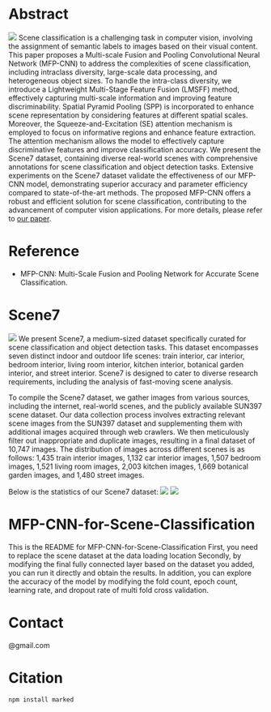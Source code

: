 # Abstract
![](https://github.com/Wanelle/MFP-CNN-for-Scene-Classification/blob/main/asserts/images/challenge.png?raw=true)
Scene classification is a challenging task in computer vision, involving the assignment of semantic labels to images based on their visual content. This paper proposes a Multi-scale Fusion and Pooling Convolutional Neural Network (MFP-CNN) to address the complexities of scene classification, including intraclass diversity, large-scale data processing, and heterogeneous object sizes. To handle the intra-class diversity, we introduce a Lightweight Multi-Stage Feature Fusion (LMSFF) method, effectively capturing multi-scale information and improving feature discriminability. Spatial Pyramid Pooling (SPP) is incorporated to enhance scene representation by considering features at different spatial scales. Moreover, the Squeeze-and-Excitation (SE) attention mechanism is employed to focus on informative regions and enhance feature extraction. The attention mechanism allows the model to effectively capture discriminative features and improve classification accuracy. We present the Scene7 dataset, containing diverse real-world scenes with comprehensive annotations for scene classification and object detection tasks. Extensive experiments on the Scene7 dataset validate the effectiveness of our MFP-CNN model, demonstrating superior accuracy and parameter efficiency compared to state-of-the-art methods. The proposed MFP-CNN offers a robust and efficient solution for scene classification, contributing to the advancement of computer vision applications. For more details, please refer to [our paper](https://github.com/).

# Reference
- MFP-CNN: Multi-Scale Fusion and Pooling Network for Accurate Scene Classification.

# Scene7
![](https://github.com/Wanelle/MFP-CNN-for-Scene-Classification/blob/main/asserts/images/scene7.png?raw=true)
We present Scene7, a medium-sized dataset specifically curated for scene classification and object detection tasks. This dataset encompasses seven distinct indoor and outdoor life scenes: train interior, car interior, bedroom interior, living room interior, kitchen interior, botanical garden interior, and street interior. Scene7 is designed to cater to diverse research requirements, including the analysis of fast-moving scene analysis.

To compile the Scene7 dataset, we gather images from  various sources, including the internet, real-world scenes, and  the publicly available SUN397 scene dataset. Our data collection process involves extracting relevant scene images from  the SUN397 dataset and supplementing them with additional images acquired through web crawlers. We then meticulously filter out inappropriate and duplicate images, resulting in a final dataset of 10,747 images. The distribution of images across different scenes is as follows: 1,435 train interior images, 1,132 car interior images, 1,507 bedroom images, 1,521 living room images, 2,003 kitchen images, 1,669 botanical garden images, and 1,480 street images.

 Below is the statistics of our Scene7 dataset:
![](https://github.com/Wanelle/MFP-CNN-for-Scene-Classification/blob/main/asserts/images/image%20number.png?raw=true)
![](https://github.com/Wanelle/MFP-CNN-for-Scene-Classification/blob/main/asserts/images/instances%20of%20image.png?raw=true)

# MFP-CNN-for-Scene-Classification
This is the README for MFP-CNN-for-Scene-Classification
First, you need to replace the scene dataset at the data loading location
Secondly, by modifying the final fully connected layer based on the dataset you added, you can run it directly and obtain the results.
In addition, you can explore the accuracy of the model by modifying the fold count, epoch count, learning rate, and dropout rate of multi fold cross validation.

# Contact
@gmail.com

# Citation
`npm install marked`
